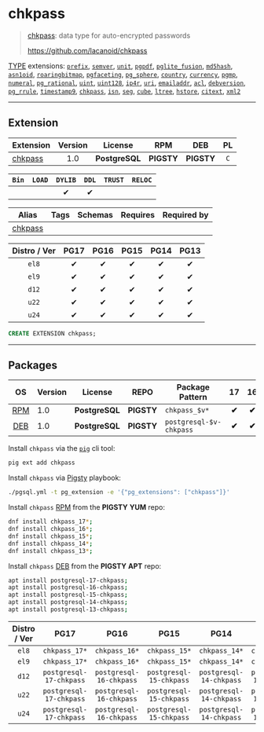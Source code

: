 # chkpass


> [chkpass](https://github.com/lacanoid/chkpass): data type for auto-encrypted passwords
>
> https://github.com/lacanoid/chkpass





[TYPE](/type) extensions: [`prefix`](/prefix), [`semver`](/semver), [`unit`](/unit), [`pgpdf`](/pgpdf), [`pglite_fusion`](/pglite_fusion), [`md5hash`](/md5hash), [`asn1oid`](/asn1oid), [`roaringbitmap`](/roaringbitmap), [`pgfaceting`](/pgfaceting), [`pg_sphere`](/pg_sphere), [`country`](/country), [`currency`](/currency), [`pgmp`](/pgmp), [`numeral`](/numeral), [`pg_rational`](/pg_rational), [`uint`](/uint), [`uint128`](/uint128), [`ip4r`](/ip4r), [`uri`](/uri), [`emailaddr`](/emailaddr), [`acl`](/acl), [`debversion`](/debversion), [`pg_rrule`](/pg_rrule), [`timestamp9`](/timestamp9), [`chkpass`](/chkpass), [`isn`](/isn), [`seg`](/seg), [`cube`](/cube), [`ltree`](/ltree), [`hstore`](/hstore), [`citext`](/citext), [`xml2`](/xml2)


-------
## Extension


| Extension | Version | License | RPM | DEB | PL |
|-----------|:-------:|:-------:|:---:|:---:|:--:|
| [chkpass](https://github.com/lacanoid/chkpass) | 1.0 | **<span class="tcblue">PostgreSQL</span>** | **<span class="tcwarn">PIGSTY</span>** | **<span class="tcwarn">PIGSTY</span>** | `C` |



| `Bin` | `LOAD` | `DYLIB` | `DDL` | `TRUST` | `RELOC` |
|:-----:|:------:|:-------:|:-----:|:-------:|:-------:|
|  |  | <span class="tcblue">✔</span> | <span class="tcblue">✔</span> |  |  |



| Alias | Tags | Schemas | Requires | Required by |
|-------|------|---------|----------|-------------|
| [chkpass](/chkpass) |  |  |  |  |



| Distro / Ver | PG17 | PG16 | PG15 | PG14 | PG13 |
|:------------:|:----:|:----:|:----:|:----:|:----:|
| `el8` | <span class="tcblue">✔</span> | <span class="tcblue">✔</span> | <span class="tcblue">✔</span> | <span class="tcblue">✔</span> | <span class="tcblue">✔</span> |
| `el9` | <span class="tcblue">✔</span> | <span class="tcblue">✔</span> | <span class="tcblue">✔</span> | <span class="tcblue">✔</span> | <span class="tcblue">✔</span> |
| `d12` | <span class="tcblue">✔</span> | <span class="tcblue">✔</span> | <span class="tcblue">✔</span> | <span class="tcblue">✔</span> | <span class="tcblue">✔</span> |
| `u22` | <span class="tcblue">✔</span> | <span class="tcblue">✔</span> | <span class="tcblue">✔</span> | <span class="tcblue">✔</span> | <span class="tcblue">✔</span> |
| `u24` | <span class="tcblue">✔</span> | <span class="tcblue">✔</span> | <span class="tcblue">✔</span> | <span class="tcblue">✔</span> | <span class="tcblue">✔</span> |





```sql
CREATE EXTENSION chkpass;
```

-----------


## Packages


| OS | Version | License | REPO | Package Pattern | 17 | 16 | 15 | 14 | 13 | Dependency |
|:--:|---------|:-------:|:----:|-----------------|:--:|:--:|:--:|:--:|:--:|------------|
| [RPM](/rpm) | 1.0 | **<span class="tcblue">PostgreSQL</span>** | **<span class="tcwarn">PIGSTY</span>** | `chkpass_$v*` | **<span class="tcwarn">✔</span>** | **<span class="tcwarn">✔</span>** | **<span class="tcwarn">✔</span>** | **<span class="tcwarn">✔</span>** | **<span class="tcwarn">✔</span>** |  |
| [DEB](/deb) | 1.0 | **<span class="tcblue">PostgreSQL</span>** | **<span class="tcwarn">PIGSTY</span>** | `postgresql-$v-chkpass` | **<span class="tcwarn">✔</span>** | **<span class="tcwarn">✔</span>** | **<span class="tcwarn">✔</span>** | **<span class="tcwarn">✔</span>** | **<span class="tcwarn">✔</span>** |  |



Install `chkpass` via the [`pig`](https://github.com/pgsty/pig) cli tool:

```bash
pig ext add chkpass
```


Install `chkpass` via [Pigsty](https://pigsty.io/docs/pgext/usage/install/) playbook:

```bash
./pgsql.yml -t pg_extension -e '{"pg_extensions": ["chkpass"]}'
```


Install `chkpass` [RPM](/rpm) from the **<span class="tcwarn">PIGSTY</span>** **YUM** repo:

```bash
dnf install chkpass_17*;
dnf install chkpass_16*;
dnf install chkpass_15*;
dnf install chkpass_14*;
dnf install chkpass_13*;
```


Install `chkpass` [DEB](/deb) from the **<span class="tcwarn">PIGSTY</span>** **APT** repo:

```bash
apt install postgresql-17-chkpass;
apt install postgresql-16-chkpass;
apt install postgresql-15-chkpass;
apt install postgresql-14-chkpass;
apt install postgresql-13-chkpass;
```




| Distro / Ver | PG17 | PG16 | PG15 | PG14 | PG13 |
|:------------:|:----:|:----:|:----:|:----:|:----:|
| `el8` | `chkpass_17*` | `chkpass_16*` | `chkpass_15*` | `chkpass_14*` | `chkpass_13*` |
| `el9` | `chkpass_17*` | `chkpass_16*` | `chkpass_15*` | `chkpass_14*` | `chkpass_13*` |
| `d12` | `postgresql-17-chkpass` | `postgresql-16-chkpass` | `postgresql-15-chkpass` | `postgresql-14-chkpass` | `postgresql-13-chkpass` |
| `u22` | `postgresql-17-chkpass` | `postgresql-16-chkpass` | `postgresql-15-chkpass` | `postgresql-14-chkpass` | `postgresql-13-chkpass` |
| `u24` | `postgresql-17-chkpass` | `postgresql-16-chkpass` | `postgresql-15-chkpass` | `postgresql-14-chkpass` | `postgresql-13-chkpass` |





